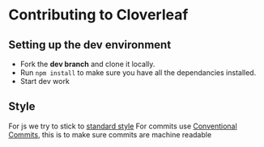 # Contributing to Cloverleaf

## Setting up the dev environment

* Fork the **dev branch** and clone it locally.
* Run `npm install` to make sure you have all the dependancies installed.
* Start dev work


## Style

For js we try to stick to [standard style](https://standardjs.com/)
For commits use [Conventional Commits](https://www.conventionalcommits.org/), this is to make sure commits are machine readable
